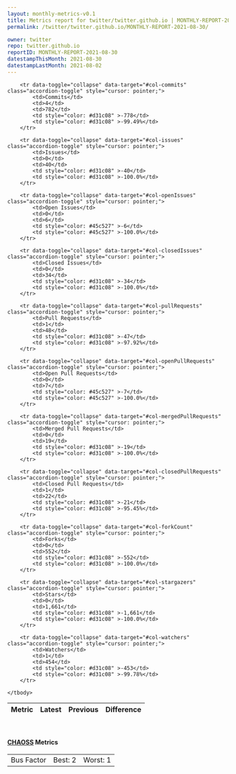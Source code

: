 ```yaml
---
layout: monthly-metrics-v0.1
title: Metrics report for twitter/twitter.github.io | MONTHLY-REPORT-2021-08-30 | 2021-08-30
permalink: /twitter/twitter.github.io/MONTHLY-REPORT-2021-08-30/

owner: twitter
repo: twitter.github.io
reportID: MONTHLY-REPORT-2021-08-30
datestampThisMonth: 2021-08-30
datestampLastMonth: 2021-08-02
---
```



<table class="table table-condensed" style="border-collapse:collapse;">
    <thead>
    <tr>
        <th>Metric</th>
        <th>Latest</th>
        <th>Previous</th>
        <th colspan="2" style="text-align: center;">Difference</th>
    </tr>
    </thead>
    <tbody>

        <tr data-toggle="collapse" data-target="#col-commits" class="accordion-toggle" style="cursor: pointer;">
            <td>Commits</td>
            <td>4</td>
            <td>782</td>
            <td style="color: #d31c08" >-778</td>
            <td style="color: #d31c08" >-99.49%</td>
        </tr>
        
        <tr data-toggle="collapse" data-target="#col-issues" class="accordion-toggle" style="cursor: pointer;">
            <td>Issues</td>
            <td>0</td>
            <td>40</td>
            <td style="color: #d31c08" >-40</td>
            <td style="color: #d31c08" >-100.0%</td>
        </tr>
        
        <tr data-toggle="collapse" data-target="#col-openIssues" class="accordion-toggle" style="cursor: pointer;">
            <td>Open Issues</td>
            <td>0</td>
            <td>6</td>
            <td style="color: #45c527" >-6</td>
            <td style="color: #45c527" >-100.0%</td>
        </tr>
        
        <tr data-toggle="collapse" data-target="#col-closedIssues" class="accordion-toggle" style="cursor: pointer;">
            <td>Closed Issues</td>
            <td>0</td>
            <td>34</td>
            <td style="color: #d31c08" >-34</td>
            <td style="color: #d31c08" >-100.0%</td>
        </tr>
        
        <tr data-toggle="collapse" data-target="#col-pullRequests" class="accordion-toggle" style="cursor: pointer;">
            <td>Pull Requests</td>
            <td>1</td>
            <td>48</td>
            <td style="color: #d31c08" >-47</td>
            <td style="color: #d31c08" >-97.92%</td>
        </tr>
        
        <tr data-toggle="collapse" data-target="#col-openPullRequests" class="accordion-toggle" style="cursor: pointer;">
            <td>Open Pull Requests</td>
            <td>0</td>
            <td>7</td>
            <td style="color: #45c527" >-7</td>
            <td style="color: #45c527" >-100.0%</td>
        </tr>
        
        <tr data-toggle="collapse" data-target="#col-mergedPullRequests" class="accordion-toggle" style="cursor: pointer;">
            <td>Merged Pull Requests</td>
            <td>0</td>
            <td>19</td>
            <td style="color: #d31c08" >-19</td>
            <td style="color: #d31c08" >-100.0%</td>
        </tr>
        
        <tr data-toggle="collapse" data-target="#col-closedPullRequests" class="accordion-toggle" style="cursor: pointer;">
            <td>Closed Pull Requests</td>
            <td>1</td>
            <td>22</td>
            <td style="color: #d31c08" >-21</td>
            <td style="color: #d31c08" >-95.45%</td>
        </tr>
        
        <tr data-toggle="collapse" data-target="#col-forkCount" class="accordion-toggle" style="cursor: pointer;">
            <td>Forks</td>
            <td>0</td>
            <td>552</td>
            <td style="color: #d31c08" >-552</td>
            <td style="color: #d31c08" >-100.0%</td>
        </tr>
        
        <tr data-toggle="collapse" data-target="#col-stargazers" class="accordion-toggle" style="cursor: pointer;">
            <td>Stars</td>
            <td>0</td>
            <td>1,661</td>
            <td style="color: #d31c08" >-1,661</td>
            <td style="color: #d31c08" >-100.0%</td>
        </tr>
        
        <tr data-toggle="collapse" data-target="#col-watchers" class="accordion-toggle" style="cursor: pointer;">
            <td>Watchers</td>
            <td>1</td>
            <td>454</td>
            <td style="color: #d31c08" >-453</td>
            <td style="color: #d31c08" >-99.78%</td>
        </tr>
        
    </tbody>
</table>
<br>
<h4><a target="_blank" href="https://chaoss.community/">CHAOSS</a> Metrics</h4>

<table class="table table-condensed" style="border-collapse:collapse;">
    <tbody>
        <td>Bus Factor</td>
        <td>Best: 2</td>
        <td>Worst: 1</td>
    </tbody>
</table>
